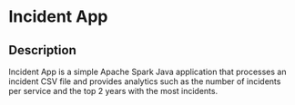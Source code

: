 # Incident App

## Description
Incident App is a simple Apache Spark Java application that processes an incident CSV file and provides analytics such as the number of incidents per service and the top 2 years with the most incidents.

